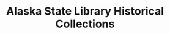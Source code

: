 ---
layout: repo
title: "Alaska State Library Historical Collections"
id: 18
permalink: repos/18/
---